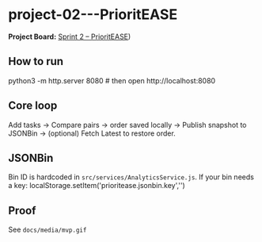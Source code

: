 # project-02---PrioritEASE

**Project Board:** [Sprint 2 – PrioritEASE](https://github.com/users/mbnelso1/projects/2))

## How to run
python3 -m http.server 8080   # then open http://localhost:8080

## Core loop
Add tasks → Compare pairs → order saved locally → Publish snapshot to JSONBin → (optional) Fetch Latest to restore order.

## JSONBin
Bin ID is hardcoded in `src/services/AnalyticsService.js`. If your bin needs a key:
localStorage.setItem('prioritease.jsonbin.key','<X-Master-Key>')

## Proof
See `docs/media/mvp.gif` 

